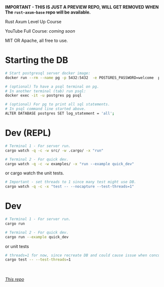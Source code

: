 **IMPORTANT - THIS IS JUST A PREVIEW REPO, WILL GET REMOVED WHEN The `rust-axum-base` repo will be available.**

Rust Axum Level Up Course

YouTube Full Course: _coming soon_

MIT OR Apache, all free to use. 

# Starting the DB

```sh
# Start postgresql server docker image:
docker run --rm --name pg -p 5432:5432  -e POSTGRES_PASSWORD=welcome  postgres:15

# (optional) To have a psql terminal on pg. 
# In another terminal (tab) run psql:
docker exec -it -u postgres pg psql

# (optional) For pg to print all sql statements.
# In psql command line started above.
ALTER DATABASE postgres SET log_statement = 'all';
```

# Dev (REPL)

```sh
# Terminal 1 - For server run.
cargo watch -q -c -w src/ -w .cargo/ -x "run"

# Terminal 2 - For quick dev.
cargo watch -q -c -w examples/ -x "run --example quick_dev"
```

or cargo watch the unit tests.

```sh
# Important - set threads to 1 since many test might use DB.
cargo watch -q -c -x "test -- --nocapture --test-threads=1"
```


# Dev

```sh
# Terminal 1 - For server run.
cargo run

# Terminal 2 - For quick dev.
cargo run --example quick_dev
```

or unit tests

```sh
# threads=1 for now, since recreate DB and could cause issue when concurrent.
cargo test -- --test-threads=1
```


<br /><br />
_[This repo](https://github.com/jeremychone-channel/rust-axum-base-preview)_